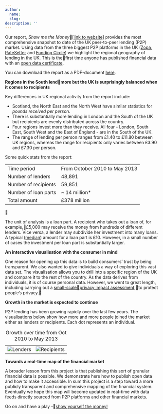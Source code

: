 ```yaml
---
author:
  name: 
  slug: 
description: ''
---
```


<p>Our report, <em>Show me the Money</em><a rel="external" href="http://smtm.labs.theodi.org">[link to website]</a> provides the most comprehensive snapshot to date of the UK peer-to-peer lending (P2P) market. Using data from the three biggest P2P platforms in the UK (<a rel="external" href="http://uk.zopa.com/">Zopa</a>, <a rel="external" href="http://www.ratesetter.com/">RateSetter</a> and <a rel="external" href="https://www.fundingcircle.com/">Funding Circle</a>) we highlight the regional geography of lending in the UK. This is thefirst time anyone has published financial data with an <a rel="external" href="https://certificates.theodi.org/">open data certificate</a>.</p>

<p>You can download the report as a PDF-document <a rel="external" href="http://smtm.labs.theodi.org/ODI-P2P-report-16jul13.pdf">here</a>.</p>

<p><strong>Regions in the South lendmore but the UK is surprisingly balanced when it comes to recipients</strong></p>

<p>Key differences in UK regional activity from the report include:</p>

<ul>
  <li>Scotland, the North East and the North West have similar statistics for <em>pounds received per person</em>.</li>
  <li>There is substantially more lending in London and the South of the UK but recipients are evenly distributed across the country.</li>
  <li>Four regions invest more than they receive. All four - London, South East, South West and the East of England - are in the South of the UK.</li>
  <li>The range of lending per person ranges from £1.40 to £11.80 between UK regions, whereas the range for recipients only varies between £3.90 and £7.30 per person.</li>
</ul>

<p>Some quick stats from the report:</p>

<table class="table"><tbody><tr><td>Time period</td><td>From October 2010 to May 2013</td></tr><tr><td>Number of lenders</td><td>48,891</td></tr><tr><td>Number of recipients</td><td>59,851</td></tr><tr><td>Number of loan parts</td><td>~ 14 million*</td></tr><tr><td>Total amount</td><td>£378 million</td></tr></tbody></table>
<p></p>

<p>The unit of analysis is a loan part. A recipient who takes out a loan of, for example,£5,000 may receive the money from hundreds of different lenders. Vice versa, a lender may subdivide her investment into many loans. A typical (<a rel="external" href="http://smtm.labs.theodi.org/methodology#median">median</a>) amount for a loan part is £10. However, in a small number of cases the investment per loan part is substantially larger.</p>

<p><strong>An interactive visualisation with the consumer in mind</strong></p>

<p>One reason for opening up this data is to build consumers&rsquo; trust by being transparent. We also wanted to give individuals a way of exploring this vast data set. The visualisation allows you to drill into a specific region of the UK and compare it to the rest of the country. As the data derives from individuals, it is of course personal data. However, we went to great length, including carrying out a <a rel="external" href="http://smtm.labs.theodi.org/privacy/">small-scaleprivacy impact assessment</a>,to protect people&rsquo;s privacy.
<a rel="external" href="http://smtm.labs.theodi.org"><img src="http://bd7a65e2cb448908f934-86a50c88e47af9e1fb58ce0672b5a500.r32.cf3.rackcdn.com/uploads/assets/legacy/recipients.png" alt="" /></a></p>

<p><strong>Growth in the market is expected to continue</strong></p>

<p>P2P lending has been growing rapidly over the last few years. The visualisations below show how more and more people joined the market either as lenders or recipients. Each dot represents an individual.</p>

<table class="table"><caption>Growth over time from Oct 2010 to May 2013</caption><tbody><tr><td><img src="http://bd7a65e2cb448908f934-86a50c88e47af9e1fb58ce0672b5a500.r32.cf3.rackcdn.com/uploads/assets/legacy/p2p%2Dmap%2Dlenders.gif" alt="Lenders" title="" /></td><td><img src="http://bd7a65e2cb448908f934-86a50c88e47af9e1fb58ce0672b5a500.r32.cf3.rackcdn.com/uploads/assets/legacy/p2p%2Dmap%2Drecipients.gif" alt="Recipients" title="" /></td></tr></tbody></table>

<p><strong>Towards a real-time map of the financial market</strong></p>

<p>A broader lesson from this project is that publishing this sort of granular financial data is possible. We demonstrate here how to publish open data and how to make it accessible. In sum this project is a step toward a more publicly transparent and comprehensive mapping of the financial system. Eventually we hope this map will become updated in real-time with data feeds directly sourced from P2P platforms and other financial markets.</p>

<p>Go on and have a play -<a rel="external" href="http://smtm.labs.theodi.org">show yourself the money!</a></p>

